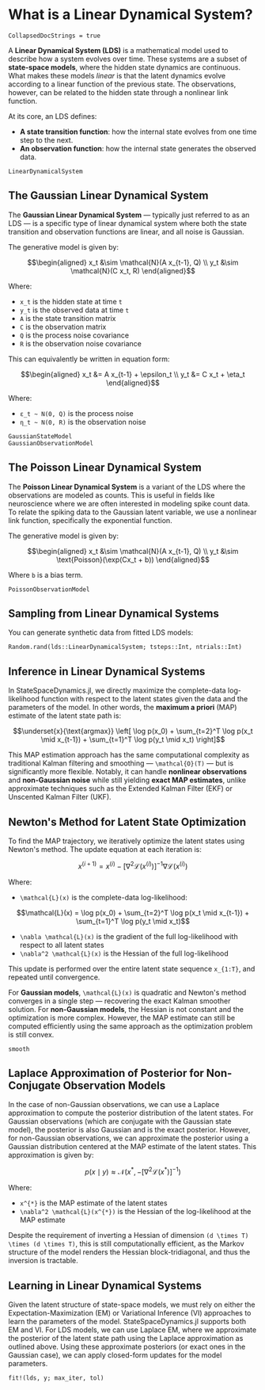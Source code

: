 # What is a Linear Dynamical System?

```@meta
CollapsedDocStrings = true
```

A **Linear Dynamical System (LDS)** is a mathematical model used to describe how a system evolves over time. These systems are a subset of **state-space models**, where the hidden state dynamics are continuous. What makes these models *linear* is that the latent dynamics evolve according to a linear function of the previous state. The observations, however, can be related to the hidden state through a nonlinear link function.

At its core, an LDS defines:

- **A state transition function**: how the internal state evolves from one time step to the next.
- **An observation function**: how the internal state generates the observed data.

```@docs
LinearDynamicalSystem
```

## The Gaussian Linear Dynamical System

The **Gaussian Linear Dynamical System** — typically just referred to as an LDS — is a specific type of linear dynamical system where both the state transition and observation functions are linear, and all noise is Gaussian.

The generative model is given by:

```math
\begin{aligned}
    x_t &\sim \mathcal{N}(A x_{t-1}, Q) \\
    y_t &\sim \mathcal{N}(C x_t, R)
\end{aligned}
```

Where:

- `x_t` is the hidden state at time `t`
- `y_t` is the observed data at time `t`  
- `A` is the state transition matrix
- `C` is the observation matrix
- `Q` is the process noise covariance
- `R` is the observation noise covariance

This can equivalently be written in equation form:

```math
\begin{aligned}
    x_t &= A x_{t-1} + \epsilon_t \\
    y_t &= C x_t + \eta_t
\end{aligned}
```

Where:

- `ε_t ~ N(0, Q)` is the process noise
- `η_t ~ N(0, R)` is the observation noise

```@docs
GaussianStateModel
GaussianObservationModel
```

## The Poisson Linear Dynamical System

The **Poisson Linear Dynamical System** is a variant of the LDS where the observations are modeled as counts. This is useful in fields like neuroscience where we are often interested in modeling spike count data. To relate the spiking data to the Gaussian latent variable, we use a nonlinear link function, specifically the exponential function. 

The generative model is given by: 

```math
\begin{aligned}
    x_t &\sim \mathcal{N}(A x_{t-1}, Q) \\
    y_t &\sim \text{Poisson}(\exp(Cx_t + b))
\end{aligned}
```

Where `b` is a bias term.

```@docs
PoissonObservationModel
```

## Sampling from Linear Dynamical Systems

You can generate synthetic data from fitted LDS models:

```@docs
Random.rand(lds::LinearDynamicalSystem; tsteps::Int, ntrials::Int)
```

## Inference in Linear Dynamical Systems

In StateSpaceDynamics.jl, we directly maximize the complete-data log-likelihood function with respect to the latent states given the data and the parameters of the model. In other words, the **maximum a priori** (MAP) estimate of the latent state path is:

```math
\underset{x}{\text{argmax}}  \left[ \log p(x_0) + \sum_{t=2}^T \log p(x_t \mid x_{t-1}) + \sum_{t=1}^T \log p(y_t \mid x_t) \right]
```

This MAP estimation approach has the same computational complexity as traditional Kalman filtering and smoothing — ``\mathcal{O}(T)`` — but is significantly more flexible. Notably, it can handle **nonlinear observations** and **non-Gaussian noise** while still yielding **exact MAP estimates**, unlike approximate techniques such as the Extended Kalman Filter (EKF) or Unscented Kalman Filter (UKF).

## Newton's Method for Latent State Optimization

To find the MAP trajectory, we iteratively optimize the latent states using Newton's method. The update equation at each iteration is:

```math
x^{(i+1)} = x^{(i)} - \left[ \nabla^2 \mathcal{L}(x^{(i)}) \right]^{-1} \nabla \mathcal{L}(x^{(i)})
```

Where:

- ``\mathcal{L}(x)`` is the complete-data log-likelihood:

```math
\mathcal{L}(x) = \log p(x_0) + \sum_{t=2}^T \log p(x_t \mid x_{t-1}) + \sum_{t=1}^T \log p(y_t \mid x_t)
```

- ``\nabla \mathcal{L}(x)`` is the gradient of the full log-likelihood with respect to all latent states
- ``\nabla^2 \mathcal{L}(x)`` is the Hessian of the full log-likelihood

This update is performed over the entire latent state sequence ``x_{1:T}``, and repeated until convergence.

For **Gaussian models**, ``\mathcal{L}(x)`` is quadratic and Newton's method converges in a single step — recovering the exact Kalman smoother solution. For **non-Gaussian models**, the Hessian is not constant and the optimization is more complex. However, the MAP estimate can still be computed efficiently using the same approach as the optimization problem is still convex.

```@docs
smooth
```

## Laplace Approximation of Posterior for Non-Conjugate Observation Models

In the case of non-Gaussian observations, we can use a Laplace approximation to compute the posterior distribution of the latent states. For Gaussian observations (which are conjugate with the Gaussian state model), the posterior is also Gaussian and is the exact posterior. However, for non-Gaussian observations, we can approximate the posterior using a Gaussian distribution centered at the MAP estimate of the latent states. This approximation is given by:

```math  
p(x \mid y) \approx \mathcal{N}(x^{*}, -\left[ \nabla^2 \mathcal{L}(x^{*}) \right]^{-1})
```

Where:

- ``x^{*}`` is the MAP estimate of the latent states
- ``\nabla^2 \mathcal{L}(x^{*})`` is the Hessian of the log-likelihood at the MAP estimate

Despite the requirement of inverting a Hessian of dimension ``(d \times T) \times (d \times T)``, this is still computationally efficient, as the Markov structure of the model renders the Hessian block-tridiagonal, and thus the inversion is tractable.

## Learning in Linear Dynamical Systems

Given the latent structure of state-space models, we must rely on either the Expectation-Maximization (EM) or Variational Inference (VI) approaches to learn the parameters of the model. StateSpaceDynamics.jl supports both EM and VI. For LDS models, we can use Laplace EM, where we approximate the posterior of the latent state path using the Laplace approximation as outlined above. Using these approximate posteriors (or exact ones in the Gaussian case), we can apply closed-form updates for the model parameters.

```@docs
fit!(lds, y; max_iter, tol)
```
